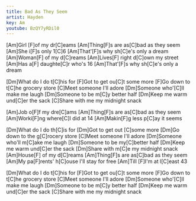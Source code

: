 ```yaml
---
title: Bad As They Seem
artist: Hayden
key: Am
youtube: BzQY7yRDil0
---
```


[Am]Girl [F]of my dr[C]eams
[Am]Thing[F]s are as[C]bad as they seem
[Am]She i[F]s only 1[C]6
[Am]That'[F]s why sh[C]e's only a dream
[Am]Woman[F] of my d[C]reams
[Am]Lives[F] right d[C]own my street
[Am]Has a[F] daughte[C]r who's 16
[Am]That'[F]s why sh[C]e's only a dream

[Dm]What do I do t[C]his for
[F]Got to get ou[C]t some more
[F]Go down to t[C]he grocery store
[C]Meet someone I'll adore
[Dm]Someone who'[C]ll make me laugh
[Dm]Someone to be m[C]y better half
[Dm]Keep me warm und[C]er the sack
[C]Share with me my midnight snack

[Am]Job o[F]f my dre[C]ams
[Am]Thing[F]s are as[C]bad as they seem
[Am]Worki[F]ng where[C]I did at 14
[Am]Makin[F]g less p[C]ay it seems

[Dm]What do I do th[C]is for
[Dm]Got to get out [C]some more
[Dm]Go down to the g[C]rocery store
[C]Meet someone I'll adore
[Dm]Someone who'll m[C]ake me laugh
[Dm]Someone to be my[C]better half
[Dm]Keep me warm und[C]er the sack
[Dm]Share with m[C]e my midnight snack
[Am]House[F] of my d[C]reams
[Am]Thing[F]s are as[C]bad as they seem
[Am]My pa[F]rents' h[C]ouse I'll stay for free
[Am]Till [F]I'm at l[C]east 43

[Dm]What do I do t[C]his for
[F]Got to get ou[C]t some more
[F]Go down to t[C]he grocery store
[C]Meet someone I'll adore
[Dm]Someone who'[C]ll make me laugh
[Dm]Someone to be m[C]y better half
[Dm]Keep me warm und[C]er the sack
[C]Share with me my midnight snack
